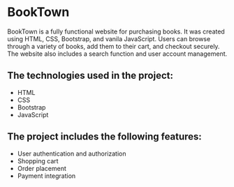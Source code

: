 # BookTown

BookTown is a fully functional website for purchasing books. It was created using HTML, CSS, Bootstrap, and vanila JavaScript. Users can browse through a variety of books, add them to their cart, and checkout securely. The website also includes a search function and user account management.

## The technologies used in the project:

- HTML
- CSS
- Bootstrap
- JavaScript

## The project includes the following features:

- User authentication and authorization
- Shopping cart
- Order placement
- Payment integration
